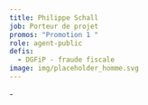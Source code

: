 ```yaml
---
title: Philippe Schall
job: Porteur de projet
promos: "Promotion 1 "
role: agent-public
defis:
  - DGFiP - fraude fiscale
image: img/placeholder_homme.svg
---
```

\-
